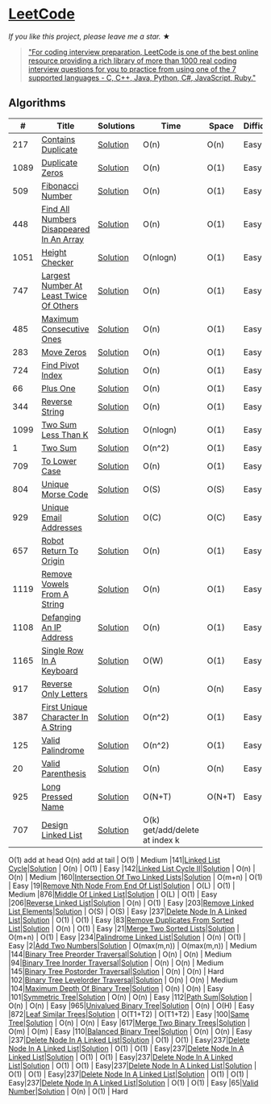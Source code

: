 # [LeetCode](https://leetcode.com/problemset/algorithms/)

_If you like this project, please leave me a star._ &#9733;

> ["For coding interview preparation, LeetCode is one of the best online resource providing a rich library of more than 1000 real coding interview questions for you to practice from using one of the 7 supported languages - C, C++, Java, Python, C#, JavaScript, Ruby."](https://www.quora.com/How-effective-is-Leetcode-for-preparing-for-technical-interviews)


## Algorithms

|  #  |      Title     |   Solutions   | Time          | Space         | Difficulty                    
|-----|----------------|---------------|---------------|---------------|--------
|217|[Contains Duplicate](https://leetcode.com/problems/contains-duplicate/)|[Solution](../master/contains_duplicate.rb) | O(n) | O(n) | Easy
|1089|[Duplicate Zeros](https://leetcode.com/problems/duplicate-zeros/)|[Solution](../master/duplicate_zeros.rb) | O(n) | O(1) | Easy
|509|[Fibonacci Number](https://leetcode.com/problems/fibonacci-number/)|[Solution](../master/fibonacci_number.rb) | O(n) | O(1) | Easy
|448|[Find All Numbers Disappeared In An Array](https://leetcode.com/problems/find-all-numbers-disappeared-in-an-array/)|[Solution](../master/find_all_numbers_disappeared_in_an_array.rb) | O(n) | O(1) | Easy
|1051|[Height Checker](https://leetcode.com/problems/height-checker/)|[Solution](../master/height_checker.rb) | O(nlogn) | O(1) | Easy
|747|[Largest Number At Least Twice Of Others](https://leetcode.com/problems/largest-number-at-least-twice-of-others/)|[Solution](../master/;argest_number_at_least_twice_of_others) | O(n) | O(1) | Easy
|485|[Maximum Consecutive Ones](https://leetcode.com/problems/max-consecutive-ones/)|[Solution](../master/max_consecutive_ones.rb) | O(n) | O(1) | Easy
|283|[Move Zeros](https://leetcode.com/problems/move-zeroes/)|[Solution](../master/move_zeros.rb) | O(n) | O(1) | Easy
|724|[Find Pivot Index](https://leetcode.com/problems/find-pivot-index/)|[Solution](../master/pivot_index.rb) | O(n) | O(1) | Easy
|66|[Plus One](https://leetcode.com/problems/plus-one/)|[Solution](../master/plus_one.rb) | O(n) | O(1) | Easy
|344|[Reverse String](https://leetcode.com/problems/reverse-string/)|[Solution](../master/reverse_string.rb) | O(n) | O(1) | Easy
|1099|[Two Sum Less Than K](https://leetcode.com/problems/two-sum-less-than-k/)|[Solution](../master/two_sum_less_than_k.rb) | O(nlogn) | O(1) | Easy
|1|[Two Sum](https://leetcode.com/problems/two-sum/)|[Solution](../master/two_sum.rb) | O(n^2) | O(1) | Easy
|709|[To Lower Case](https://leetcode.com/problems/to-lower-case/)|[Solution](../master/to_lower_case.rb) | O(n) | O(1) | Easy
|804|[Unique Morse Code](https://leetcode.com/problems/unique-morse-code-words/)|[Solution](../master/unique_morse_code.rb) | O(S) | O(S) | Easy
|929|[Unique Email Addresses](https://leetcode.com/problems/unique-email-addresses/)|[Solution](../master/unique_email_addresses.rb) | O(C) | O(C)| Easy
|657|[Robot Return To Origin](https://leetcode.com/problems/robot-return-to-origin/)|[Solution](../master/robot_return_to_origin.rb) | O(n) | O(1) | Easy
|1119|[Remove Vowels From A String](https://leetcode.com/problems/remove-vowels-from-a-string/)|[Solution](../master/remove_vowel_from_a_string.rb) | O(n) | O(1) | Easy
|1108|[Defanging An IP Address](https://leetcode.com/problems/defanging-an-ip-address/)|[Solution](../master/defanging_ip_address.rb) | O(n) | O(1) | Easy
|1165|[Single Row In A Keyboard](https://leetcode.com/problems/single-row-keyboard/)|[Solution](../master/single_row_in_a_keyboard.rb) | O(W) | O(1) | Easy
|917|[Reverse Only Letters](https://leetcode.com/problems/reverse-only-letters/)|[Solution](../master/reverse_only_letters.rb) | O(n) | O(n) | Easy
|387|[First Unique Character In A String](https://leetcode.com/problems/first-unique-character-in-a-string/)|[Solution](../master/first_unique_character_in_a_string.rb) | O(n^2) | O(1) | Easy
|125|[Valid Palindrome](https://leetcode.com/problems/valid-palindrome/)|[Solution](../master/valid_palindrome.rb) | O(n^2) | O(1) | Easy
|20|[Valid Parenthesis](https://leetcode.com/problems/valid-parentheses/)|[Solution](../master/valid_parenthesis.rb) | O(n) | O(n) | Easy
|925|[Long Pressed Name](https://leetcode.com/problems/long-pressed-name/)|[Solution](../master/long_pressed_name.rb) | O(N+T) | O(N+T) | Easy
|707|[Design Linked List](https://leetcode.com/problems/design-linked-list/)|[Solution](../master/design_linked_list.rb) | O(k) get/add/delete at index k
O(1) add at head O(n) add at tail
| O(1) | Medium
|141|[Linked List Cycle](https://leetcode.com/problems/linked-list-cycle/)|[Solution](../master/linked_list_cycle.rb) | O(n) | O(1) | Easy
|142|[Linked List Cycle II](https://leetcode.com/problems/linked-list-cycle-ii/)|[Solution](../master/linkedList-list_cycle_ii.rb) | O(n) | O(n) | Medium
|160|[Intersection Of Two Linked Lists](https://leetcode.com/problems/intersection-of-two-linked-lists/)|[Solution](../master/intersection_of_two_linked_lists.rb) | O(m+n) | O(1) | Easy
|19|[Remove Nth Node From End Of List](https://leetcode.com/problems/remove-nth-node-from-end-of-list/)|[Solution](../master/remove_nth_node_from_end_of_list.rb) | O(L) | O(1) | Medium
|876|[Middle Of Linked List](https://leetcode.com/problems/middle-of-the-linked-list/)|[Solution](../master/middle_of_linked_list.rb) | O(L) | O(1) | Easy
|206|[Reverse Linked List](https://leetcode.com/problems/reverse-linked-list/)|[Solution](../master/reverse_linked_list.rb) | O(n) | O(1) | Easy
|203|[Remove Linked List Elements](https://leetcode.com/problems/remove-linked-list-elements/)|[Solution](../master/remove_linked_list_elements.rb) | O(S) | O(S) | Easy
|237|[Delete Node In A Linked List](https://leetcode.com/problems/delete-node-in-a-linked-list/)|[Solution](../master/delete_node_in_a_linked_list.rb) | O(1) | O(1) | Easy
|83|[Remove Duplicates From Sorted List](https://leetcode.com/problems/remove-duplicates-from-sorted-list/)|[Solution](../master/remove_duplicates_from_sorted_list.rb) | O(n) | O(1) | Easy
|21|[Merge Two Sorted Lists](https://leetcode.com/problems/merge-two-sorted-lists/)|[Solution](../master/merge_two_sorted_lists.rb) | O(m+n) | O(1) | Easy
|234|[Palindrome Linked List](https://leetcode.com/problems/palindrome-linked-list/)|[Solution](../master/palindrome_linked_list.rb) | O(n) | O(1) | Easy
|2|[Add Two Numbers](https://leetcode.com/problems/add-two-numbers/)|[Solution](../master/add_two_numbers.rb) | O(max(m,n)) | O(max(m,n)) | Medium
|144|[Binary Tree Preorder Traversal](https://leetcode.com/problems/binary-tree-preorder-traversal/)|[Solution](../master/binary_tree_preorder_traversal.rb) | O(n) | O(n) | Medium
|94|[Binary Tree Inorder Traversal](https://leetcode.com/problems/binary-tree-inorder-traversal/)|[Solution](../master/binary_tree_inorder_traversal.rb) | O(n) | O(n) | Medium
|145|[Binary Tree Postorder Traversal](https://leetcode.com/problems/binary-tree-postorder-traversal/)|[Solution](../master/binary_tree_postorder_traversal.rb) | O(n) | O(n) | Hard
|102|[Binary Tree Levelorder Traversal](https://leetcode.com/problems/binary-tree-level-order-traversal/)|[Solution](../master/binary_tree_levelorder_traversal.rb) | O(n) | O(n) | Medium
|104|[Maximum Depth Of Binary Tree](https://leetcode.com/problems/maximum-depth-of-binary-tree/)|[Solution](../master/maximum_depth_of_binary_tree.rb) | O(n) | O(n) | Easy
|101|[Symmetric Tree](https://leetcode.com/problems/symmetric-tree/)|[Solution](../master/symmetric_tree.rb) | O(n) | O(n) | Easy
|112|[Path Sum](https://leetcode.com/problems/path-sum/)|[Solution](../master/path_sum.rb) | O(n) | O(n) | Easy
|965|[Univalued Binary Tree](https://leetcode.com/problems/univalued-binary-tree/)|[Solution](../master/univalued_binary_tree.rb) | O(n) | O(H) | Easy
|872|[Leaf Similar Trees](https://leetcode.com/problems/leaf-similar-trees/)|[Solution](../master/leaf_similar_trees.rb) | O(T1+T2) | O(T1+T2) | Easy
|100|[Same Tree](https://leetcode.com/problems/same-tree/)|[Solution](../master/same_tree.rb) | O(n) | O(n) | Easy
|617|[Merge Two Binary Trees](https://leetcode.com/problems/merge-two-binary-trees/)|[Solution](../master/merge_two_binary_trees.rb) | O(m) | O(m) | Easy
|110|[Balanced Binary Tree](https://leetcode.com/problems/balanced-binary-tree/)|[Solution](../master/balanced_binary_tree.rb) | O(n) | O(n) | Easy
|237|[Delete Node In A Linked List](https://leetcode.com/problems/delete-node-in-a-linked-list/)|[Solution](../master/delete_node_in_a_linked_list.rb) | O(1) | O(1) | Easy|237|[Delete Node In A Linked List](https://leetcode.com/problems/delete-node-in-a-linked-list/)|[Solution](../master/delete_node_in_a_linked_list.rb) | O(1) | O(1) | Easy|237|[Delete Node In A Linked List](https://leetcode.com/problems/delete-node-in-a-linked-list/)|[Solution](../master/delete_node_in_a_linked_list.rb) | O(1) | O(1) | Easy|237|[Delete Node In A Linked List](https://leetcode.com/problems/delete-node-in-a-linked-list/)|[Solution](../master/delete_node_in_a_linked_list.rb) | O(1) | O(1) | Easy|237|[Delete Node In A Linked List](https://leetcode.com/problems/delete-node-in-a-linked-list/)|[Solution](../master/delete_node_in_a_linked_list.rb) | O(1) | O(1) | Easy|237|[Delete Node In A Linked List](https://leetcode.com/problems/delete-node-in-a-linked-list/)|[Solution](../master/delete_node_in_a_linked_list.rb) | O(1) | O(1) | Easy|237|[Delete Node In A Linked List](https://leetcode.com/problems/delete-node-in-a-linked-list/)|[Solution](../master/delete_node_in_a_linked_list.rb) | O(1) | O(1) | Easy
|65|[Valid Number](https://leetcode.com/problems/valid-number/)|[Solution](../master/valid_number.rb) | O(n) | O(1) | Hard
